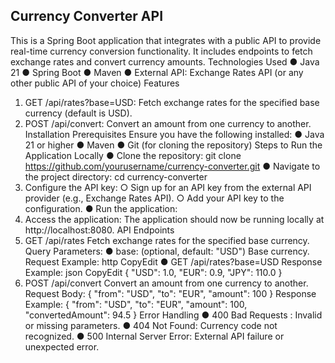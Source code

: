 Currency Converter API
----------------------------------------
This is a Spring Boot application that integrates with a public API to provide real-time currency conversion functionality. It includes endpoints to fetch exchange rates and convert
currency amounts.
Technologies Used
● Java 21
● Spring Boot
● Maven
● External API: Exchange Rates API (or any other public API of your choice)
Features
1. GET /api/rates?base=USD: Fetch exchange rates for the specified base currency
(default is USD).
2. POST /api/convert: Convert an amount from one currency to another.
Installation
Prerequisites
Ensure you have the following installed:
● Java 21 or higher
● Maven
● Git (for cloning the repository)
Steps to Run the Application Locally
● Clone the repository:
git clone https://github.com/yourusername/currency-converter.git
● Navigate to the project directory:
cd currency-converter
1. Configure the API key:
○ Sign up for an API key from the external API provider (e.g., Exchange Rates
API).
○ Add your API key to the configuration.
● Run the application:
2. Access the application: The application should now be running locally at
http://localhost:8080.
API Endpoints
1. GET /api/rates
Fetch exchange rates for the specified base currency.
Query Parameters:
● base: (optional, default: "USD") Base currency.
Request Example:
http
CopyEdit
● GET /api/rates?base=USD
Response Example:
json
CopyEdit
{
"USD": 1.0,
"EUR": 0.9,
"JPY": 110.0
}
2. POST /api/convert
Convert an amount from one currency to another.
Request Body:
{
"from": "USD",
"to": "EUR",
"amount": 100
}
Response Example:
{
"from": "USD",
"to": "EUR",
"amount": 100,
"convertedAmount": 94.5
}
Error Handling
● 400 Bad Requests : Invalid or missing parameters.
● 404 Not Found: Currency code not recognized.
● 500 Internal Server Error: External API failure or unexpected error.
